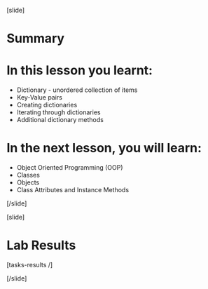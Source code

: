 
[slide]
# Summary


# In this lesson you learnt:

- Dictionary - unordered collection of items
- Key-Value pairs
- Creating dictionaries
- Iterating through dictionaries
- Additional dictionary methods





# In the next lesson, you will learn:

- Object Oriented Programming (OOP)
- Classes
- Objects
- Class Attributes and Instance Methods


[/slide]


[slide]
# Lab Results

[tasks-results /]

[/slide]
